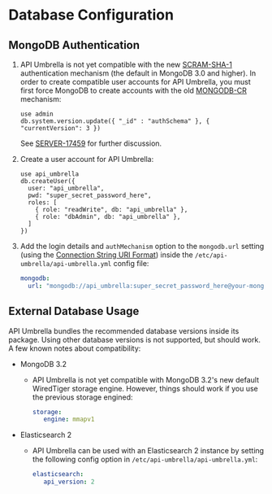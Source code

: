 # Database Configuration

## MongoDB Authentication

1. API Umbrella is not yet compatible with the new [SCRAM-SHA-1](https://docs.mongodb.org/manual/core/security-scram-sha-1/) authentication mechanism (the default in MongoDB 3.0 and higher). In order to create compatible user accounts for API Umbrella, you must first force MongoDB to create accounts with the old [MONGODB-CR](https://docs.mongodb.org/manual/core/security-mongodb-cr/) mechanism:

   ```
   use admin
   db.system.version.update({ "_id" : "authSchema" }, { "currentVersion": 3 })
   ```

   See [SERVER-17459](https://jira.mongodb.org/browse/SERVER-17459?focusedCommentId=842843&page=com.atlassian.jira.plugin.system.issuetabpanels:comment-tabpanel#comment-842843) for further discussion.

2. Create a user account for API Umbrella:

   ```
   use api_umbrella
   db.createUser({
     user: "api_umbrella",
     pwd: "super_secret_password_here",
     roles: [
       { role: "readWrite", db: "api_umbrella" },
       { role: "dbAdmin", db: "api_umbrella" },
     ]
   })
   ```

3. Add the login details and `authMechanism` option to the `mongodb.url` setting (using the [Connection String URI Format](https://docs.mongodb.org/manual/reference/connection-string/)) inside the `/etc/api-umbrella/api-umbrella.yml` config file:

   ```yaml
   mongodb:
     url: "mongodb://api_umbrella:super_secret_password_here@your-mongodb-host.example.com:27017/api_umbrella?authMechanism=MONGODB-CR"
   ```

## External Database Usage

API Umbrella bundles the recommended database versions inside its package. Using other database versions is not supported, but should work. A few known notes about compatibility:

- MongoDB 3.2
  - API Umbrella is not yet compatible with MongoDB 3.2's new default WiredTiger storage engine. However, things should work if you use the previous storage engined:

    ```yaml
    storage:
       engine: mmapv1
    ```

- Elasticsearch 2
  - API Umbrella can be used with an Elasticsearch 2 instance by setting the following config option in `/etc/api-umbrella/api-umbrella.yml`:

    ```yaml
    elasticsearch:
       api_version: 2
    ```
